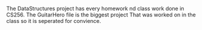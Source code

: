 The DataStructures project has every homework nd class work done in CS256. The GuitarHero file is the biggest project 
That was worked on in the class so it is seperated for convience.
